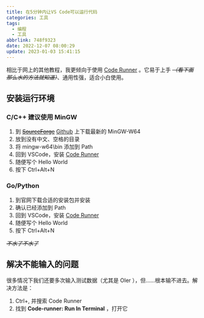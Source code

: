 ```yaml
---
title: 在5分钟内让VS Code可以运行代码
categories: 工具
tags:
  - 编程
  - 工具
abbrlink: 748f9323
date: 2022-12-07 08:00:29
update: 2023-01-03 15:41:15
---
```


相比于网上的其他教程，我更倾向于使用 [Code Runner](https://marketplace.visualstudio.com/items?itemName=formulahendry.code-runner) 。它易于上手 ~~*（看下面那么水的方法就知道）*~~、通用性强，适合小白使用。

<!-- more -->

## 安装运行环境

### C/C++ 建议使用 MinGW

1. 到 ~~[SourceForge](http://sourceforge.net/projects/mingw-w64/files/mingw-w64/)~~ [Github](https://github.com/niXman/mingw-builds-binaries/releases) 上下载最新的 MinGW-W64
2. 放到没有中文、空格的目录
3. 将 mingw-w64\bin 添加到 Path
4. 回到 VSCode，安装 [Code Runner](https://marketplace.visualstudio.com/items?itemName=formulahendry.code-runner)
5. 随便写个 Hello World
6. 按下 Ctrl+Alt+N

### Go/Python

1. 到官网下载合适的安装包并安装
2. 确认已经添加到 Path
3. 回到 VSCode，安装 [Code Runner](https://marketplace.visualstudio.com/items?itemName=formulahendry.code-runner)
4. 随便写个 Hello World
5. 按下 Ctrl+Alt+N

~~*不水了不水了*~~ 

## 解决不能输入的问题

很多情况下我们还要多次输入测试数据（尤其是 OIer ），但……根本输不进去。解决方法是：

1. Ctrl+, 并搜索 Code Runner
2. 找到 **Code-runner: Run ln Terminal** ，打开它